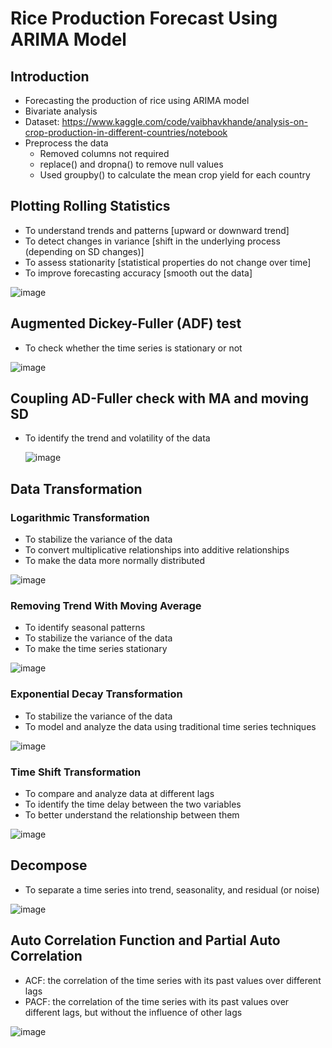 # Rice Production Forecast Using ARIMA Model

## Introduction

- Forecasting the production of rice using ARIMA model
- Bivariate analysis
- Dataset: https://www.kaggle.com/code/vaibhavkhande/analysis-on-crop-production-in-different-countries/notebook
- Preprocess the data
    * Removed columns not required
    * replace() and dropna() to remove null values
    * Used groupby() to calculate the mean crop yield for each country

## Plotting Rolling Statistics

- To understand trends and patterns [upward or downward trend]
- To detect changes in variance [shift in the underlying process (depending on SD changes)]
- To assess stationarity [statistical properties do not change over time]
- To improve forecasting accuracy [smooth out the data]

![image](https://github.com/user-attachments/assets/6a4f5853-2a63-48e7-a60d-68bfff93f282)

## Augmented Dickey-Fuller (ADF) test

- To check whether the time series is stationary or not

![image](https://github.com/user-attachments/assets/fc6bf5c2-4655-4394-9215-d19e84325b08)

## Coupling AD-Fuller check with MA and moving SD

- To identify the trend and volatility of the data

  ![image](https://github.com/user-attachments/assets/7f7c9b91-af8a-4077-bc8a-923ff876983e)

## Data Transformation

### Logarithmic Transformation

- To stabilize the variance of the data
- To convert multiplicative relationships into additive relationships
- To make the data more normally distributed

![image](https://github.com/user-attachments/assets/818e9238-c515-48fa-b36e-8b55c84f27ed)

### Removing Trend With Moving Average

- To identify seasonal patterns
- To stabilize the variance of the data
- To make the time series stationary

![image](https://github.com/user-attachments/assets/41a0d9db-16d6-4588-9bf8-209f8fbfe5bf)

### Exponential Decay Transformation

- To stabilize the variance of the data
- To model and analyze the data using traditional time series techniques

![image](https://github.com/user-attachments/assets/feb0030c-b37c-44ae-b6f6-f95ca575337a)

### Time Shift Transformation

- To compare and analyze data at different lags
- To identify the time delay between the two variables
- To better understand the relationship between them

![image](https://github.com/user-attachments/assets/d630bd48-631a-4e3b-8fa2-2148ddd8b57e)

## Decompose

- To separate a time series into trend, seasonality, and residual (or noise)

![image](https://github.com/user-attachments/assets/8c6e7181-1916-4c49-a9fe-fde221de8afb)

## Auto Correlation Function and Partial Auto Correlation

- ACF: the correlation of the time series with its past values over different lags
- PACF: the correlation of the time series with its past values over different lags, but without the influence of other lags

![image](https://github.com/user-attachments/assets/1944adea-a85c-44fb-9575-e99b0313f82d)














